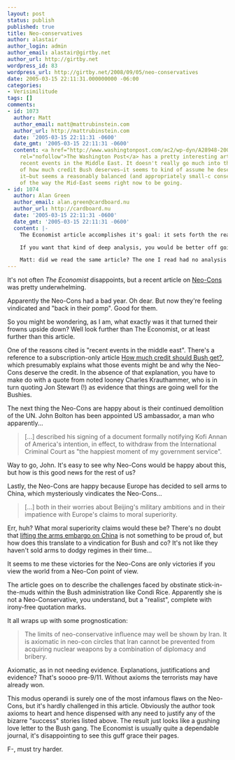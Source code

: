 ```yaml
---
layout: post
status: publish
published: true
title: Neo-conservatives
author: alastair
author_login: admin
author_email: alastair@girtby.net
author_url: http://girtby.net
wordpress_id: 83
wordpress_url: http://girtby.net/2008/09/05/neo-conservatives
date: 2005-03-15 22:11:31.000000000 -06:00
categories:
- Verisimilitude
tags: []
comments:
- id: 1073
  author: Matt
  author_email: matt@mattrubinstein.com
  author_url: http://mattrubinstein.com
  date: '2005-03-15 22:11:31 -0600'
  date_gmt: '2005-03-15 22:11:31 -0600'
  content: <a href="http://www.washingtonpost.com/ac2/wp-dyn/A28948-2005Mar12?language=printer"
    rel="nofollow">The Washington Post</a> has a pretty interesting article about
    recent events in the Middle East. It doesn't really go much into the question
    of how much credit Bush deserves—it seems to kind of assume he deserves most of
    it—but seems a reasonably balanced (and appropriately small-c conservative) analysis
    of the way the Mid-East seems right now to be going.
- id: 1074
  author: Alan Green
  author_email: alan.green@cardboard.nu
  author_url: http://cardboard.nu
  date: '2005-03-15 22:11:31 -0600'
  date_gmt: '2005-03-15 22:11:31 -0600'
  content: |-
    The Economist article accomplishes it's goal: it sets forth the reasons that neo-cons are feeling good about being neo-cons. The article makes no pretence of exploring whether those reasons have substance, and I therefore think that your review is overly harsh.

    If you want that kind of deep analysis, you would be better off going to a serious source, like Fafblog.

    Matt: did we read the same article? The one I read had no analysis of the Mid-East at all, just a summary of what neo-cons (and, parenthetically, cons) are saying about the mid-east.
---
```

It's not often *The Economist* disappoints, but a recent article on [Neo-Cons](http://economist.com/world/na/displayStory.cfm?story_id=3749452) was pretty underwhelming.

Apparently the Neo-Cons had a bad year. Oh dear. But now they're feeling vindicated and "back in their pomp". Good for them.

So you might be wondering, as I am, what exactly was it that turned their frowns upside down? Well look further than The Economist, or at least further than this article.

One of the reasons cited is "recent events in the middle east". There's a reference to a subscription-only article [How much credit should Bush get?](http://economist.com/world/na/displaystory.cfm?story_id=3749461), which presumably explains what those events might be and why the Neo-Cons deserve the credit. In the absence of that explanation, you have to make do with a quote from noted looney Charles Krauthammer, who is in turn quoting Jon Stewart (!) as evidence that things are going well for the Bushies.

The next thing the Neo-Cons are happy about is their continued demolition of the UN. John Bolton has been appointed US ambassador, a man who apparently...

>[...] described his signing of a document formally notifying Kofi Annan of America's intention, in effect, to withdraw from the International Criminal Court as "the happiest moment of my government service".

Way to go, John. It's easy to see why Neo-Cons would be happy about this, but how is this good news for the rest of us?

Lastly, the Neo-Cons are happy because Europe has decided to sell arms to China, which mysteriously vindicates the Neo-Cons...

>[...] both in their worries about Beijing's military ambitions and in their impatience with Europe's claims to moral superiority.

Err, huh? What moral superiority claims would these be? There's no doubt that [lifting the arms embargo on China](http://www.iht.com/articles/2005/02/24/news/arms.html) is not something to be proud of, but how does this translate to a vindication for Bush and co? It's not like they haven't sold arms to dodgy regimes in their time...

It seems to me these victories for the Neo-Cons are only victories if you view the world from a Neo-Con point of view.

The article goes on to describe the challenges faced by obstinate stick-in-the-muds within the Bush administration like Condi Rice. Apparently she is not a Neo-Conservative, you understand, but a "realist", complete with irony-free quotation marks.

It all wraps up with some prognostication:

>The limits of neo-conservative influence may well be shown by Iran. It is axiomatic in neo-con circles that Iran cannot be prevented from acquiring nuclear weapons by a combination of diplomacy and bribery.

Axiomatic, as in not needing evidence. Explanations, justifications and evidence? That's soooo pre-9/11. Without axioms the terrorists may have already won.

This modus operandi is surely one of the most infamous flaws on the Neo-Cons, but it's hardly challenged in this article. Obviously the author took axioms to heart and hence dispensed with any need to justify any of the bizarre "success" stories listed above. The result just looks like a gushing love letter to the Bush gang. The Economist is usually quite a dependable journal, it's disappointing to see this guff grace their pages.

F-, must try harder.
